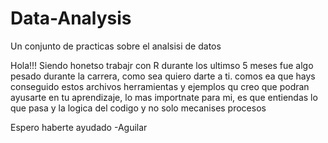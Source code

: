# Data-Analysis
Un conjunto de practicas sobre el analsisi de datos

Hola!!! Siendo honetso trabajr con R durante los ultimso 5 meses fue algo pesado durante la carrera, como sea quiero darte a ti. comos ea que hays conseguido estos archivos 
herramientas y ejemplos qu creo que podran ayusarte en tu aprendizaje, lo mas importnate para mi, es que entiendas lo que pasa y la logica del codigo y no solo mecanises procesos

Espero haberte ayudado
-Aguilar
